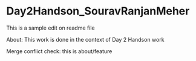 # Day2Handson_SouravRanjanMeher
This is a sample edit on readme file 

About:
This work is done in the context of Day 2 Handson work

Merge conflict check: this is about/feature
